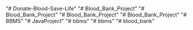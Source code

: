 "# Donate-Blood-Save-Life" 
"# Blood_Bank_Project" 
"# Blood_Bank_Project" 
"# Blood_Bank_Project" 
"# Blood_Bank_Project" 
"# BBMS" 
"# JavaProject" 
"# bbms" 
"# bbms" 
"# blood_bank" 
